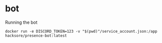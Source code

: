 # bot

Running the bot

```
docker run -e DISCORD_TOKEN=123 -v "$(pwd)"/service_account.json:/app hacksore/presence-bot:latest